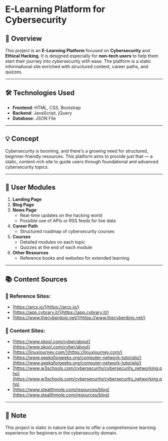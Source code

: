 # E-Learning Platform for Cybersecurity

## 📌 Overview
This project is an **E-Learning Platform** focused on **Cybersecurity** and **Ethical Hacking**. It is designed especially for **non-tech users** to help them start their journey into cybersecurity with ease. The platform is a static informational site enriched with structured content, career paths, and quizzes.

---

## 🛠️ Technologies Used

- **Frontend**: HTML, CSS, Bootstrap  
- **Backend**: JavaScript, jQuery  
- **Database**: JSON File  

---

## 💡 Concept

Cybersecurity is booming, and there's a growing need for structured, beginner-friendly resources. This platform aims to provide just that — a static, content-rich site to guide users through foundational and advanced cybersecurity topics.

---

## 👥 User Modules

1. **Landing Page**  
2. **Blog Page**  
3. **News Page**  
   - Real-time updates on the hacking world  
   - Possible use of APIs or RSS feeds for live data  
4. **Career Path**  
   - Structured roadmap of cybersecurity courses  
5. **Courses**  
   - Detailed modules on each topic  
   - Quizzes at the end of each module  
6. **Other Resources**  
   - Reference books and websites for extended learning  

---

## 📚 Content Sources

### 🔗 Reference Sites:
- [https://arcx.io/](https://arcx.io/)
- [https://app.cybrary.it/](https://app.cybrary.it/)
- [https://www.thecyberdojo.net/](https://www.thecyberdojo.net/)

### 📖 Content Sites:
- [https://www.skool.com/cyber/about](https://www.skool.com/cyber/about)
- [https://linuxjourney.com/](https://linuxjourney.com/)
- [https://www.geeksforgeeks.org/computer-network-tutorials/](https://www.geeksforgeeks.org/computer-network-tutorials/)
- [https://www.w3schools.com/cybersecurity/cybersecurity_networking.php](https://www.w3schools.com/cybersecurity/cybersecurity_networking.php)
- [https://www.stealthmole.com/resources/blog](https://www.stealthmole.com/resources/blog)

---

## 📌 Note
This project is static in nature but aims to offer a comprehensive learning experience for beginners in the cybersecurity domain.
